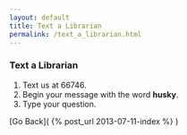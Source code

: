 ```yaml
---
layout: default
title: Text a Librarian 
permalink: /text_a_librarian.html 
---
```


### Text a Librarian 
1. Text us at 66746.  
2. Begin your message with the word **husky**.  
3. Type your question.  

[Go Back]( {% post_url 2013-07-11-index %} )  